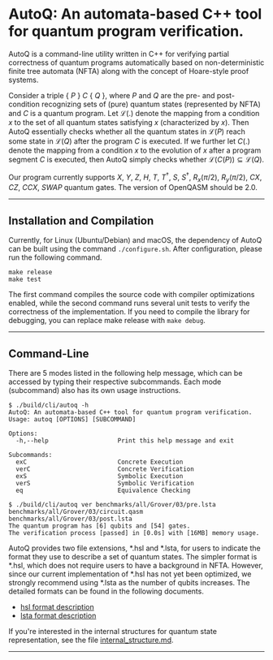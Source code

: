 # AutoQ: An automata-based C++ tool for quantum program verification.

AutoQ is a command-line utility written in C++ for verifying partial correctness of quantum programs automatically based on non-deterministic finite tree automata (NFTA) along with the concept of Hoare-style proof systems. 

Consider a triple \{ $P$ \} $C$ \{ $Q$ \}, where $P$ and $Q$ are the pre- and post-condition recognizing sets of (pure) quantum states (represented by NFTA) and $C$ is a quantum program. Let $\mathcal L(.)$ denote the mapping from a condition $x$ to the set of all quantum states satisfying $x$ (characterized by $x$). Then AutoQ essentially checks whether all the quantum states in $\mathcal L(P)$ reach some state in $\mathcal L(Q)$ after the program $C$ is executed. If we further let $C(.)$ denote the mapping from a condition $x$ to the evolution of $x$ after a program segment $C$ is executed, then AutoQ simply checks whether $\mathcal L(C(P)) \subseteq \mathcal L(Q)$.

Our program currently supports $X$, $Y$, $Z$, $H$, $T$, $T^\dagger$, $S$, $S^\dagger$, $R_x(\pi/2)$, $R_y(\pi/2)$, $CX$, $CZ$, $CCX$, $SWAP$ quantum gates. The version of OpenQASM should be 2.0.

---

## Installation and Compilation

Currently, for Linux (Ubuntu/Debian) and macOS, the dependency of AutoQ can be built using the command `./configure.sh`. After configuration, please run the following command.
```
make release
make test
```
The first command compiles the source code with compiler optimizations enabled, while the second command runs several unit tests to verify the correctness of the implementation. If you need to compile the library for debugging, you can replace make release with `make debug`.

---

## Command-Line
There are 5 modes listed in the following help message, which can be accessed by typing their respective subcommands. Each mode (subcommand) also has its own usage instructions.
```
$ ./build/cli/autoq -h
AutoQ: An automata-based C++ tool for quantum program verification.
Usage: autoq [OPTIONS] [SUBCOMMAND]

Options:
  -h,--help                   Print this help message and exit

Subcommands:
  exC                         Concrete Execution
  verC                        Concrete Verification
  exS                         Symbolic Execution
  verS                        Symbolic Verification
  eq                          Equivalence Checking
```
```
$ ./build/cli/autoq ver benchmarks/all/Grover/03/pre.lsta benchmarks/all/Grover/03/circuit.qasm benchmarks/all/Grover/03/post.lsta
The quantum program has [6] qubits and [54] gates.
The verification process [passed] in [0.0s] with [16MB] memory usage.
```
AutoQ provides two file extensions, *.hsl and *.lsta, for users to indicate the format they use to describe a set of quantum states. The simpler format is *.hsl, which does not require users to have a background in NFTA. However, since our current implementation of *.hsl has not yet been optimized, we strongly recommend using *.lsta as the number of qubits increases. The detailed formats can be found in the following documents.

- [hsl format description](./docs/hsl_description.md)
- [lsta format description](./docs/lsta_description.md)

If you're interested in the internal structures for quantum state representation, see the file [internal_structure.md](./docs/internal_structure.md).

---




